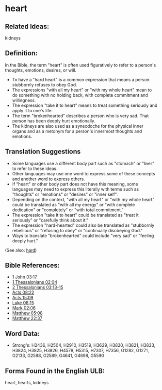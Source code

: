 # heart

## Related Ideas:

kidneys

## Definition:

In the Bible, the term "heart" is often used figuratively to refer to a person's thoughts, emotions, desires, or will.

* To have a "hard heart" is a common expression that means a person stubbornly refuses to obey God.
* The expressions "with all my heart" or "with my whole heart" mean to do something with no holding back, with complete commitment and willingness.
* The expression "take it to heart" means to treat something seriously and apply it to one's life.
* The term "brokenhearted" describes a person who is very sad. That person has been deeply hurt emotionally.
* The kidneys are also used as a synecdoche for the physical inner organs and as a metonym for a person's innermost thoughts and emotions.

## Translation Suggestions

* Some languages use a different body part such as "stomach" or "liver" to refer to these ideas.
* Other languages may use one word to express some of these concepts and another word to express others.
* If "heart" or other body part does not have this meaning, some languages may need to express this literally with terms such as "thoughts" or "emotions" or "desires" or "inner self".
* Depending on the context, "with all my heart" or "with my whole heart" could be translated as "with all my energy" or "with complete dedication" or "completely" or "with total commitment."
* The expression "take it to heart" could be translated as "treat it seriously" or "carefully think about it."
* The expression "hard-hearted" could also be translated as "stubbornly rebellious" or "refusing to obey" or "continually disobeying God."
* Ways to translate "brokenhearted" could include "very sad" or "feeling deeply hurt."

(See also: [hard](../other/hard.md))

## Bible References:

* [1 John 03:17](rc://en/tn/help/1jn/03/17)
* [1 Thessalonians 02:04](rc://en/tn/help/1th/02/04)
* [2 Thessalonians 03:13-15](rc://en/tn/help/2th/03/13)
* [Acts 08:22](rc://en/tn/help/act/08/22)
* [Acts 15:09](rc://en/tn/help/act/15/09)
* [Luke 08:15](rc://en/tn/help/luk/08/15)
* [Mark 02:06](rc://en/tn/help/mrk/02/06)
* [Matthew 05:08](rc://en/tn/help/mat/05/08)
* [Matthew 22:37](rc://en/tn/help/mat/22/37)

## Word Data:

* Strong's: H2436, H2504, H2910, H3519, H3629, H3820, H3821, H3823, H3824, H3825, H3826, H4578, H5315, H7307, H7356, G1282, G1271, G2133, G2588, G2589, G4641, G4698, G5590

## Forms Found in the English ULB:

heart, hearts, kidneys
